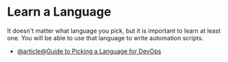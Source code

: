 # Learn a Language

It doesn't matter what language you pick, but it is important to learn at least one. You will be able to use that language to write automation scripts.

- [@article@Guide to Picking a Language for DevOps](https://cs.fyi/guide/programming-language-for-devops)
